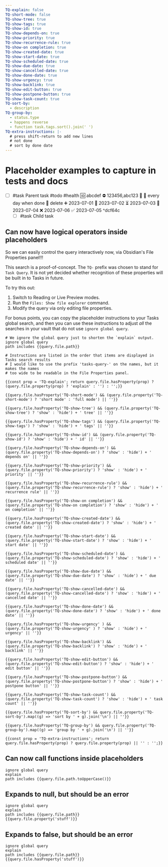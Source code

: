 ```yaml
---
TQ-explain: false
TQ-short-mode: false
TQ-show-tree: true
TQ-show-tags: true
TQ-show-id: true
TQ-show-depends-on: true
TQ-show-priority: true
TQ-show-recurrence-rule: true
TQ-show-on completion: true
TQ-show-created-date: true
TQ-show-start-date: true
TQ-show-scheduled-date: true
TQ-show-due-date: true
TQ-show-cancelled-date: true
TQ-show-done-date: true
TQ-show-urgency: true
TQ-show-backlink: true
TQ-show-edit-button: true
TQ-show-postpone-button: true
TQ-show-task-count: true
TQ-sort-by:
  - description
TQ-group-by:
  - status.type
  - happens reverse
  - function task.tags.sort().join(' ')
TQ-extra-instructions: |-
  # press shift-return to add new lines
  # not done
  # sort by done date
---
```

# Placeholder examples to capture in tests and docs

- [ ] #task Parent task #todo #health 🆔 abcdef ⛔ 123456,abc123 🔼 🔁 every day when done 🏁 delete ➕ 2023-07-01 🛫 2023-07-02 ⏳ 2023-07-03 📅 2023-07-04 ❌ 2023-07-06 ✅ 2023-07-05 ^dcf64c
  - [ ] #task Child task

## Can now have logical operators inside placeholders

So we can easily control the query interactively now, via Obsidian's File Properties panel!!!

This search is a proof-of-concept. The `TQ-` prefix was chosen to stand for `Task Query`. It is not yet decided whether recognition of these properties will be built in to Tasks in future.

To try this out:

1. Switch to Reading or Live Preview modes.
2. Run the `Files: Show file explorer` command.
3. Modify the query via only editing file properties.

For bonus points, you can copy the placeholder instructions to your Tasks global search, and then you can use these instructions to adjust *all* the searches in your vault that do not use `ignore global query`.

```tasks
# We ignore the global query just to shorten the `explain` output.
ignore global query
path includes {{query.file.path}}

# Instructions are listed in the order that items are displayed in Tasks search results
# I would like to use the prefix 'tasks-query-' on the names, but it makes the names
# too wide to be readable in the File Properties panel.

{{const prop = 'TQ-explain'; return query.file.hasProperty(prop) ? (query.file.property(prop) ? 'explain' : '') : '';}}

{{query.file.hasProperty('TQ-short-mode') && (query.file.property('TQ-short-mode') ? 'short mode' : 'full mode') || ''}}

{{query.file.hasProperty('TQ-show-tree') && (query.file.property('TQ-show-tree') ? 'show' : 'hide') + ' tree' || ''}}

{{query.file.hasProperty('TQ-show-tags') && (query.file.property('TQ-show-tags') ? 'show' : 'hide') + ' tags' || ''}}

{{query.file.hasProperty('TQ-show-id') && (query.file.property('TQ-show-id') ? 'show' : 'hide') + ' id' || ''}}

{{query.file.hasProperty('TQ-show-depends-on') && (query.file.property('TQ-show-depends-on') ? 'show' : 'hide') + ' depends on' || ''}}

{{query.file.hasProperty('TQ-show-priority') && (query.file.property('TQ-show-priority') ? 'show' : 'hide') + ' priority' || ''}}

{{query.file.hasProperty('TQ-show-recurrence-rule') && (query.file.property('TQ-show-recurrence-rule') ? 'show' : 'hide') + ' recurrence rule' || ''}}

{{query.file.hasProperty('TQ-show-on completion') && (query.file.property('TQ-show-on completion') ? 'show' : 'hide') + ' on completion' || ''}}

{{query.file.hasProperty('TQ-show-created-date') && (query.file.property('TQ-show-created-date') ? 'show' : 'hide') + ' created date' || ''}}

{{query.file.hasProperty('TQ-show-start-date') && (query.file.property('TQ-show-start-date') ? 'show' : 'hide') + ' start date' || ''}}

{{query.file.hasProperty('TQ-show-scheduled-date') && (query.file.property('TQ-show-scheduled-date') ? 'show' : 'hide') + ' scheduled date' || ''}}

{{query.file.hasProperty('TQ-show-due-date') && (query.file.property('TQ-show-due-date') ? 'show' : 'hide') + ' due date' || ''}}

{{query.file.hasProperty('TQ-show-cancelled-date') && (query.file.property('TQ-show-cancelled-date') ? 'show' : 'hide') + ' cancelled date' || ''}}

{{query.file.hasProperty('TQ-show-done-date') && (query.file.property('TQ-show-done-date') ? 'show' : 'hide') + ' done date' || ''}}

{{query.file.hasProperty('TQ-show-urgency' ) && (query.file.property('TQ-show-urgency' ) ? 'show' : 'hide') + ' urgency' || ''}}

{{query.file.hasProperty('TQ-show-backlink') && (query.file.property('TQ-show-backlink') ? 'show' : 'hide') + ' backlink' || ''}}

{{query.file.hasProperty('TQ-show-edit-button') && (query.file.property('TQ-show-edit-button') ? 'show' : 'hide') + ' edit button' || ''}}

{{query.file.hasProperty('TQ-show-postpone-button') && (query.file.property('TQ-show-postpone-button') ? 'show' : 'hide') + ' postpone button' || ''}}

{{query.file.hasProperty('TQ-show-task-count') && (query.file.property('TQ-show-task-count') ? 'show' : 'hide') + ' task count' || ''}}

{{query.file.hasProperty('TQ-sort-by') && query.file.property('TQ-sort-by').map((g) => 'sort by ' + g).join('\n') || ''}}

{{query.file.hasProperty('TQ-group-by') && query.file.property('TQ-group-by').map((g) => 'group by ' + g).join('\n') || ''}}

{{const prop = 'TQ-extra-instructions'; return query.file.hasProperty(prop) ? query.file.property(prop) || '' : '';}}
```

## Can now call functions inside placeholders

```tasks
ignore global query
explain
path includes {{query.file.path.toUpperCase()}}
```

## Expands to null, but should be an error

```tasks
ignore global query
explain
path includes {{query.file.path}}
{{query.file.property('stuff')}}
```

## Expands to false, but should be an error

```tasks
ignore global query
explain
path includes {{query.file.path}}
{{query.file.hasProperty('stuff')}}
```
